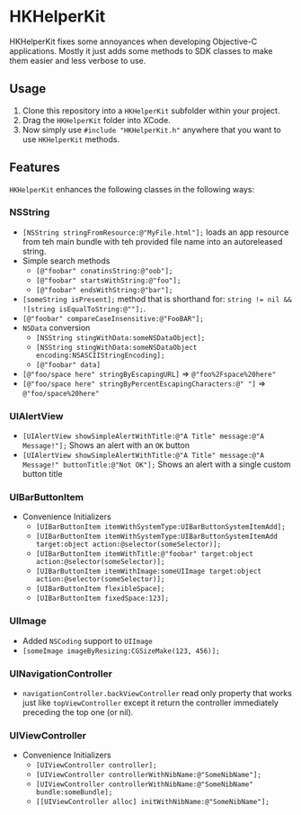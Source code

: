 # HKHelperKit

HKHelperKit fixes some annoyances when developing Objective-C applications.  Mostly it just adds some methods to SDK classes to make them easier and less verbose to use.

## Usage

1. Clone this repository into a `HKHelperKit` subfolder within your project.
2. Drag the `HKHelperKit` folder into XCode.
3. Now simply use `#include "HKHelperKit.h"` anywhere that you want to use `HKHelperKit` methods.

## Features

`HKHelperKit` enhances the following classes in the following ways:

### NSString

* `[NSString stringFromResource:@"MyFile.html"];` loads an app resource from teh main bundle with teh provided file name into an autoreleased string.
* Simple search methods
    * `[@"foobar" conatinsString:@"oob"];`
    * `[@"foobar" startsWithString:@"foo"];`
    * `[@"foobar" endsWithString:@"bar"];`
* `[someString isPresent];` method that is shorthand for: `string != nil && ![string isEqualToString:@""];`.
* `[@"foobar" compareCaseInsensitive:@"FooBAR"];`
* `NSData` conversion
    * `[NSString stingWithData:someNSDataObject];`
    * `[NSString stingWithData:someNSDataObject encoding:NSASCIIStringEncoding];`
    * `[@"foobar" data]`
* `[@"foo/space here" stringByEscapingURL]` => `@"foo%2Fspace%20here"`
* `[@"foo/space here" stringByPercentEscapingCharacters:@" "]` => `@"foo/space%20here"`

### UIAlertView

* `[UIAlertView showSimpleAlertWithTitle:@"A Title" message:@"A Message!"];` Shows an alert with an `OK` button
* `[UIAlertView showSimpleAlertWithTitle:@"A Title" message:@"A Message!" buttonTitle:@"Not OK"];` Shows an alert with a single custom button title

### UIBarButtonItem

* Convenience Initializers
    * `[UIBarButtonItem itemWithSystemType:UIBarButtonSystemItemAdd];`
    * `[UIBarButtonItem itemWithSystemType:UIBarButtonSystemItemAdd target:object action:@selector(someSelector)];`
    * `[UIBarButtonItem itemWithTitle:@"foobar" target:object action:@selector(someSelector)];`
    * `[UIBarButtonItem itemWithImage:someUIImage target:object action:@selector(someSelector)];`
    * `[UIBarButtonItem flexibleSpace];`
    * `[UIBarButtonItem fixedSpace:123];`

### UIImage

* Added `NSCoding` support to `UIImage`
* `[someImage imageByResizing:CGSizeMake(123, 456)];`

### UINavigationController

* `navigationController.backViewController` read only property that works just like `topViewController` except it return the controller immediately preceding the top one (or nil).

### UIViewController

* Convenience Initializers
    * `[UIViewController controller];`
    * `[UIViewController controllerWithNibName:@"SomeNibName"];`
    * `[UIViewController controllerWithNibName:@"SomeNibName" bundle:someBundle];`
    * `[[UIViewController alloc] initWithNibName:@"SomeNibName"];`
